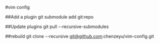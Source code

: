 #vim config

##Add a plugin
    git submodule add git:repo

##Update plugins
    git pull --recursive-submodules

##rebuild
    git clone --recursive git@github.com:chenzeyu/vim-config.git

